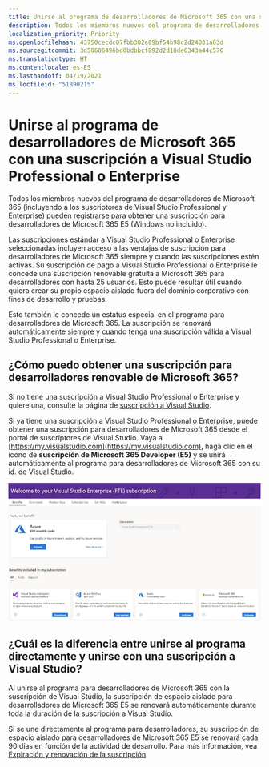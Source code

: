 ```yaml
---
title: Unirse al programa de desarrolladores de Microsoft 365 con una suscripción a Visual Studio Professional o Enterprise
description: Todos los miembros nuevos del programa de desarrolladores de Microsoft 365 (incluyendo a los suscriptores de Visual Studio Professional y Enterprise) pueden registrarse para obtener una suscripción para desarrolladores de Microsoft 365 E5 (Windows no incluido).
localization_priority: Priority
ms.openlocfilehash: 43750cecdc07fbb382e09bf54b98c2d24031a03d
ms.sourcegitcommit: 3d50606496bd0bdbbcf892d2d18de6343a44c576
ms.translationtype: HT
ms.contentlocale: es-ES
ms.lasthandoff: 04/19/2021
ms.locfileid: "51890215"
---
```

# <a name="join-the-microsoft-365-developer-program-with-a-visual-studio-professional-or-enterprise-subscription"></a>Unirse al programa de desarrolladores de Microsoft 365 con una suscripción a Visual Studio Professional o Enterprise

Todos los miembros nuevos del programa de desarrolladores de Microsoft 365 (incluyendo a los suscriptores de Visual Studio Professional y Enterprise) pueden registrarse para obtener una suscripción para desarrolladores de Microsoft 365 E5 (Windows no incluido). 

Las suscripciones estándar a Visual Studio Professional o Enterprise seleccionadas incluyen acceso a las ventajas de suscripción para desarrolladores de Microsoft 365 siempre y cuando las suscripciones estén activas. Su suscripción de pago a Visual Studio Professional o Enterprise le concede una suscripción renovable gratuita a Microsoft 365 para desarrolladores con hasta 25 usuarios. Esto puede resultar útil cuando quiera crear su propio espacio aislado fuera del dominio corporativo con fines de desarrollo y pruebas.

Esto también le concede un estatus especial en el programa para desarrolladores de Microsoft 365. La suscripción se renovará automáticamente siempre y cuando tenga una suscripción válida a Visual Studio Professional o Enterprise.

## <a name="how-do-i-get-a-renewable-microsoft-365-developer-subscription"></a>¿Cómo puedo obtener una suscripción para desarrolladores renovable de Microsoft 365?

Si no tiene una suscripción a Visual Studio Professional o Enterprise y quiere una, consulte la página de [suscripción a Visual Studio](https://visualstudio.microsoft.com/vs/pricing/).

Si ya tiene una suscripción a Visual Studio Professional o Enterprise, puede obtener una suscripción para desarrolladores de Microsoft 365 desde el portal de suscriptores de Visual Studio. Vaya a [https://my.visualstudio.com](https://my.visualstudio.com), haga clic en el icono de **suscripción de Microsoft 365 Developer (E5)** y se unirá automáticamente al programa para desarrolladores de Microsoft 365 con su id. de Visual Studio.

![Captura de pantalla de la página de Visual Studio con el icono de suscripción de desarrolladores de Microsoft 365](images/visual-studio-dev-program-tile.jpg)

## <a name="what-is-the-difference-between-joining-the-program-directly-and-joining-with-my-visual-studio-subscription"></a>¿Cuál es la diferencia entre unirse al programa directamente y unirse con una suscripción a Visual Studio?

Al unirse al programa para desarrolladores de Microsoft 365 con la suscripción de Visual Studio, la suscripción de espacio aislado para desarrolladores de Microsoft 365 E5 se renovará automáticamente durante toda la duración de la suscripción a Visual Studio. 

Si se une directamente al programa para desarrolladores, su suscripción de espacio aislado para desarrolladores de Microsoft 365 E5 se renovará cada 90 días en función de la actividad de desarrollo. Para más información, vea [Expiración y renovación de la suscripción](subscription-expiration-and-renewal.md).